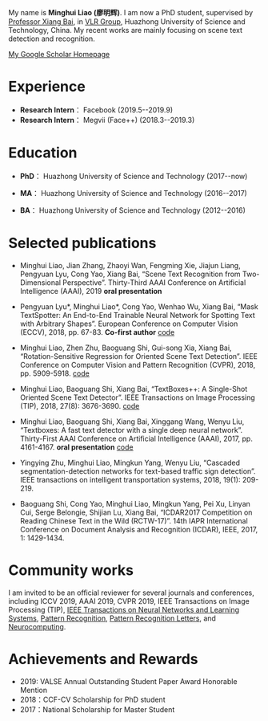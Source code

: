 My name is **Minghui Liao (廖明辉)**. I am now a PhD student, supervised by [Professor Xiang Bai](http://122.205.5.5:8071/~xbai/), in [VLR Group](http://www.vlrlab.net/), Huazhong University of Science and Technology, China. 
My recent works are mainly focusing on scene text detection and recognition.

[My Google Scholar Homepage](https://scholar.google.com/citations?user=a4uTLbMAAAAJ&hl=en) 

# Experience

- **Research Intern**： Facebook (2019.5--2019.9)
- **Research Intern**： Megvii (Face++) (2018.3--2019.3)

# Education

- **PhD**： Huazhong University of Science and Technology (2017--now)    

- **MA**： Huazhong University of Science and Technology (2016--2017)    

- **BA**： Huazhong University of Science and Technology (2012--2016)

# Selected publications
- Minghui Liao, Jian Zhang, Zhaoyi Wan, Fengming Xie, Jiajun Liang, Pengyuan Lyu, Cong Yao, Xiang Bai, “Scene Text Recognition from Two-Dimensional Perspective”. Thirty-Third AAAI Conference on Artificial Intelligence (AAAI), 2019  **oral presentation**

- Pengyuan Lyu*, Minghui Liao*, Cong Yao, Wenhao Wu, Xiang Bai, “Mask TextSpotter: An End-to-End Trainable Neural Network for Spotting Text with Arbitrary Shapes”. European Conference on Computer Vision (ECCV), 2018, pp. 67-83. **Co-first author** [code](https://github.com/lvpengyuan/masktextspotter.caffe2)

- Minghui Liao, Zhen Zhu, Baoguang Shi, Gui-song Xia, Xiang Bai, “Rotation-Sensitive Regression for Oriented Scene Text Detection”. IEEE Conference on Computer Vision and Pattern Recognition (CVPR), 2018, pp. 5909-5918. [code](https://github.com/MhLiao/RRD)

- Minghui Liao, Baoguang Shi, Xiang Bai, “TextBoxes++: A Single-Shot Oriented Scene Text Detector”. IEEE Transactions on Image Processing (TIP), 2018, 27(8): 3676-3690. [code](https://github.com/MhLiao/TextBoxes_plusplus)

- Minghui Liao, Baoguang Shi, Xiang Bai, Xinggang Wang, Wenyu Liu, “Textboxes: A fast text detector with a single deep neural network”. Thirty-First AAAI Conference on Artificial Intelligence (AAAI), 2017, pp. 4161-4167. **oral presentation** [code](https://github.com/MhLiao/TextBoxes)

- Yingying Zhu, Minghui Liao, Mingkun Yang, Wenyu Liu, “Cascaded segmentation-detection networks for text-based traffic sign detection”. IEEE transactions on intelligent transportation systems, 2018, 19(1): 209-219.

- Baoguang Shi, Cong Yao, Minghui Liao, Mingkun Yang, Pei Xu, Linyan Cui, Serge Belongie, Shijian Lu, Xiang Bai, “ICDAR2017 Competition on Reading Chinese Text in the Wild (RCTW-17)”. 14th IAPR International Conference on Document Analysis and Recognition (ICDAR), IEEE, 2017, 1: 1429-1434.

# Community works

I am invited to be an official reviewer for several journals and conferences, including ICCV 2019, AAAI 2019, CVPR 2019, IEEE Transactions on Image Processing (TIP), [IEEE Transactions on Neural Networks and Learning Systems](https://cis.ieee.org/ieee-transactions-on-neural-networks-and-learning-systems.html), [Pattern Recognition](https://www.journals.elsevier.com/pattern-recognition), [Pattern Recognition Letters](https://www.journals.elsevier.com/pattern-recognition-letters), and [Neurocomputing](https://www.journals.elsevier.com/neurocomputing).

# Achievements and Rewards
- 2019: VALSE Annual Outstanding Student Paper Award Honorable Mention
- 2018：CCF-CV Scholarship for PhD student 
- 2017：National Scholarship for Master Student
